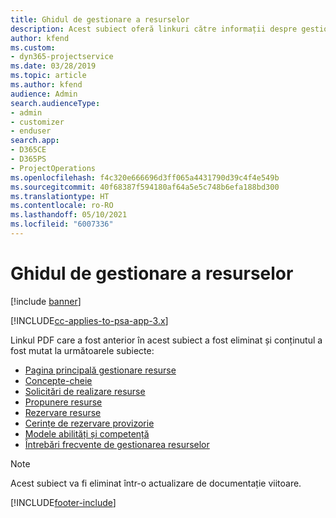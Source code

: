 ```yaml
---
title: Ghidul de gestionare a resurselor
description: Acest subiect oferă linkuri către informații despre gestionarea resurselor în Project Service Automation
author: kfend
ms.custom:
- dyn365-projectservice
ms.date: 03/28/2019
ms.topic: article
ms.author: kfend
audience: Admin
search.audienceType:
- admin
- customizer
- enduser
search.app:
- D365CE
- D365PS
- ProjectOperations
ms.openlocfilehash: f4c320e666696d3ff065a4431790d39c4f4e549b
ms.sourcegitcommit: 40f68387f594180af64a5e5c748b6efa188bd300
ms.translationtype: HT
ms.contentlocale: ro-RO
ms.lasthandoff: 05/10/2021
ms.locfileid: "6007336"
---
```

# <a name="resource-management-guide"></a>Ghidul de gestionare a resurselor

[!include [banner](../../includes/psa-now-project-operations.md)]

[!INCLUDE[cc-applies-to-psa-app-3.x](../../includes/cc-applies-to-psa-app-3x.md)]

Linkul PDF care a fost anterior în acest subiect a fost eliminat și conținutul a fost mutat la următoarele subiecte:

- [Pagina principală gestionare resurse](../resource-management-home-page.md)
- [Concepte-cheie](../reports-key-concepts.md)
- [Solicitări de realizare resurse](../resource-management-fulfill-requests.md)
- [Propunere resurse](../resource-management-propose-resources.md)
- [Rezervare resurse](../resource-management-book-resources-scheduleboard.md)
- [Cerințe de rezervare provizorie](../resource-management-softbook-requirements.md)
- [Modele abilități și competență](../resource-management-skills-proficiency.md)
- [Întrebări frecvente de gestionarea resurselor](../resource-management-faq.md)

> [!NOTE]
> Acest subiect va fi eliminat într-o actualizare de documentație viitoare. 


[!INCLUDE[footer-include](../../includes/footer-banner.md)]